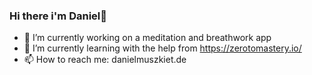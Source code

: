 ### Hi there i'm Daniel👋

- 🔭 I’m currently working on a meditation and breathwork app
- 🌱 I’m currently learning with the help from https://zerotomastery.io/
- 📫 How to reach me: danielmuszkiet.de
